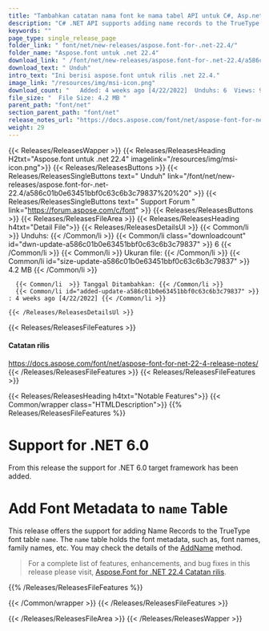 ```yaml
---
title: "Tambahkan catatan nama font ke nama tabel API untuk C#, Asp.net Apps"
description: "C# .NET API supports adding name records to the TrueType font table 'name' that holds the font metadata, e.g., font names, family names, etc. Supports .NET 6.0."
keywords: ""
page_type: single_release_page
folder_link: " font/net/new-releases/aspose.font-for-.net-22.4/"
folder_name: "Aspose.font untuk .net 22.4"
download_link: " /font/net/new-releases/aspose.font-for-.net-22.4/a586c01b0e63451bbf0c63c6b3c79837"
download_text: " Unduh"
intro_text: "Ini berisi aspose.font untuk rilis .net 22.4."
image_link: "/resources/img/msi-icon.png"
download_count: "   Added: 4 weeks ago [4/22/2022]  Unduhs: 6  Views: 9"
file_size: "  File Size: 4.2 MB "
parent_path: "font/net"
section_parent_path: "font/net"
release_notes_url: "https://docs.aspose.com/font/net/aspose-font-for-net-22-4-release-notes"
weight: 29
---
```


{{< Releases/ReleasesWapper >}}
{{< Releases/ReleasesHeading H2txt="Aspose.font untuk .net 22.4" imagelink="/resources/img/msi-icon.png">}}
{{< Releases/ReleasesButtons >}}
{{< Releases/ReleasesSingleButtons text=" Unduh" link="/font/net/new-releases/aspose.font-for-.net-22.4/a586c01b0e63451bbf0c63c6b3c79837%20%20" >}}
{{< Releases/ReleasesSingleButtons text=" Support Forum " link="https://forum.aspose.com/c/font" >}}
{{< Releases/ReleasesButtons >}}
{{< Releases/ReleasesFileArea >}}
{{< Releases/ReleasesHeading h4txt="Detail File">}}
{{< Releases/ReleasesDetailsUl >}}
{{< Common/li  >}} Unduhs: {{< /Common/li >}}
{{< Common/li class="downloadcount" id="dwn-update-a586c01b0e63451bbf0c63c6b3c79837" >}} 6 {{< /Common/li >}}
{{< Common/li  >}} Ukuran file: {{< /Common/li >}}
{{< Common/li id="size-update-a586c01b0e63451bbf0c63c6b3c79837" >}} 4.2 MB {{< /Common/li >}}

      {{< Common/li  >}} Tanggal Ditambahkan: {{< /Common/li >}}
      {{< Common/li id="added-update-a586c01b0e63451bbf0c63c6b3c79837" >}} : 4 weeks ago [4/22/2022] {{< /Common/li >}}

    {{< /Releases/ReleasesDetailsUl >}}

{{< Releases/ReleasesFileFeatures >}}
<h4>Catatan rilis</h4><div><a href="https://docs.aspose.com/font/net/aspose-font-for-net-22-4-release-notes/">https://docs.aspose.com/font/net/aspose-font-for-net-22-4-release-notes/</a></div>
{{< /Releases/ReleasesFileFeatures >}}
{{< Releases/ReleasesFileFeatures >}}

{{< Releases/ReleasesHeading h4txt="Notable Features">}}
{{< Common/wrapper class="HTMLDescription">}}
{{% Releases/ReleasesFileFeatures %}}

# Support for .NET 6.0

From this release the support for .NET 6.0 target framework has been added.

# Add Font Metadata to `name` Table

This release offers the support for adding Name Records to the TrueType font table `name`. The `name` table holds the font metadata, such as, font names, family names, etc. You may check the details of the [AddName](https://reference.aspose.com/font/net/aspose.font.ttftables/ttfnametable/addname/) method.

> For a complete list of features, enhancements, and bug fixes in this release please visit, [Aspose.Font for .NET 22.4 Catatan rilis](https://docs.aspose.com/font/net/aspose-font-for-net-22-4-release-notes/).

{{% /Releases/ReleasesFileFeatures %}}

{{< /Common/wrapper >}}
{{< /Releases/ReleasesFileFeatures >}}

{{< /Releases/ReleasesFileArea >}}
{{< /Releases/ReleasesWapper >}}

